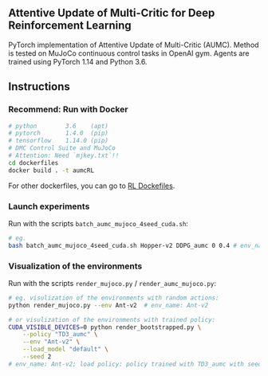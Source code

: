 ## Attentive Update of Multi-Critic for Deep Reinforcement Learning

PyTorch implementation of Attentive Update of Multi-Critic (AUMC).
Method is tested on MuJoCo continuous control tasks in OpenAI gym. Agents are trained using PyTorch 1.14 and Python 3.6.

## Instructions
### Recommend: Run with Docker
```bash
# python        3.6    (apt)
# pytorch       1.4.0  (pip)
# tensorflow    1.14.0 (pip)
# DMC Control Suite and MuJoCo
# Attention: Need `mjkey.txt`!!
cd dockerfiles
docker build . -t aumcRL
```
For other dockerfiles, you can go to [RL Dockefiles](https://github.com/LQNew/Dockerfiles).

### Launch experiments
Run with the scripts `batch_aumc_mujoco_4seed_cuda.sh`:
```bash
# eg.
bash batch_aumc_mujoco_4seed_cuda.sh Hopper-v2 DDPG_aumc 0 0.4 # env_name: Ant-v2; algorithm: DDPG coupled with AUMC; CUDA_Num : 0; beta: 0.4.
```

### Visualization of the environments
Run with the scripts `render_mujoco.py` / `render_aumc_mujoco.py`:
```bash
# eg. visulization of the environments with random actions:
python render_mujoco.py --env Ant-v2  # env_name: Ant-v2

# or visulization of the environments with trained policy:
CUDA_VISIBLE_DEVICES=0 python render_bootstrapped.py \
    --policy "TD3_aumc" \
    --env "Ant-v2" \
    --load_model "default" \
    --seed 2  
# env_name: Ant-v2; load policy: policy trained with TD3_aumc with seed equaling 2
```